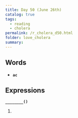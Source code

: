 ```yaml
---
title: Day 50 (June 26th)
catalog: true
tags: 
  - reading
  - cholera
permalink: /r_cholera_d50.html
folder: love_cholera
summary: 
---
```


## Words

-   <b data-toggle="tooltip" data-original-title="{{site.data.glossary.ac}}">`ac`</b>



## Expressions

<b data-toggle="tooltip" data-original-title="{{site.data.answers.50_a}}">`________()`</b>

1.  